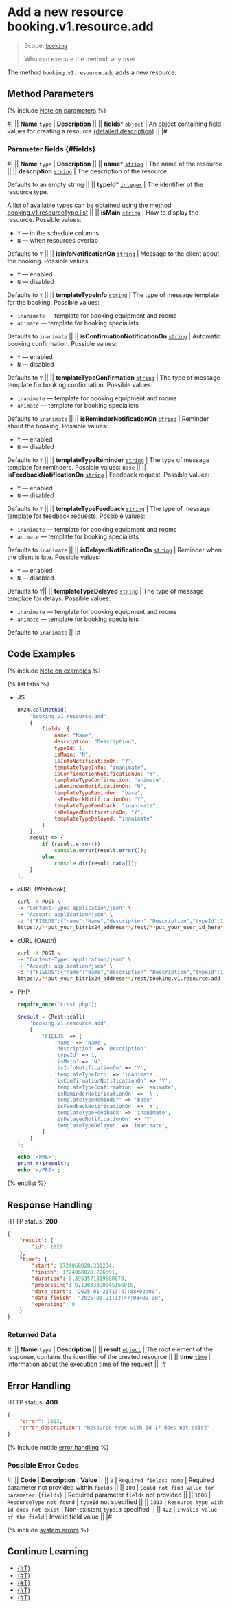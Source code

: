 # Add a new resource booking.v1.resource.add

> Scope: [`booking`](../../scopes/permissions.md)
>
> Who can execute the method: any user

The method `booking.v1.resource.add` adds a new resource.

## Method Parameters

{% include [Note on parameters](../../../_includes/required.md) %}

#|
|| **Name**
`type` | **Description** ||
|| **fields***
[`object`](../../data-types.md) | An object containing field values for creating a resource [(detailed description)](#fields) ||
|#

### Parameter fields {#fields}

#|
|| **Name**
`type` | **Description** ||
|| **name***
[`string`](../../data-types.md) | The name of the resource ||
|| **description**
[`string`](../../data-types.md) | The description of the resource. 

Defaults to an empty string ||
|| **typeId***
[`integer`](../../data-types.md) | The identifier of the resource type. 

A list of available types can be obtained using the method [booking.v1.resourceType.list](./resource-type/booking-v1-resourcetype-list.md) ||
|| **isMain**
[`string`](../../data-types.md) | How to display the resource. Possible values:
- `Y` — in the schedule columns
- `N` — when resources overlap 
  
Defaults to `Y` ||
|| **isInfoNotificationOn**
[`string`](../../data-types.md) | Message to the client about the booking. Possible values: 
- `Y` — enabled 
- `N` — disabled
  
Defaults to `Y` ||
|| **templateTypeInfo**
[`string`](../../data-types.md) | The type of message template for the booking. Possible values:
- `inanimate` — template for booking equipment and rooms
- `animate` — template for booking specialists 
  
Defaults to `inanimate` ||
|| **isConfirmationNotificationOn**
[`string`](../../data-types.md) | Automatic booking confirmation. Possible values: 
- `Y` — enabled 
- `N` — disabled
  
Defaults to `Y` ||
|| **templateTypeConfirmation**
[`string`](../../data-types.md) | The type of message template for booking confirmation. Possible values:
- `inanimate` — template for booking equipment and rooms
- `animate` — template for booking specialists 
  
Defaults to `inanimate`  ||
|| **isReminderNotificationOn**
[`string`](../../data-types.md) | Reminder about the booking. Possible values: 
- `Y` — enabled 
- `N` — disabled
  
Defaults to `Y` ||
|| **templateTypeReminder**
[`string`](../../data-types.md) | The type of message template for reminders. Possible values: `base` ||
|| **isFeedbackNotificationOn**
[`string`](../../data-types.md) | Feedback request. Possible values: 
- `Y` — enabled 
- `N` — disabled
  
Defaults to `Y` ||
|| **templateTypeFeedback**
[`string`](../../data-types.md) | The type of message template for feedback requests. Possible values:
- `inanimate` — template for booking equipment and rooms
- `animate` — template for booking specialists 
  
Defaults to `inanimate`  ||
|| **isDelayedNotificationOn**
[`string`](../../data-types.md) | Reminder when the client is late. Possible values: 
- `Y` — enabled 
- `N` — disabled
  
Defaults to `Y`||
|| **templateTypeDelayed**
[`string`](../../data-types.md) | The type of message template for delays. Possible values:
- `inanimate` — template for booking equipment and rooms
- `animate` — template for booking specialists 
  
Defaults to `inanimate`  ||
|#

## Code Examples

{% include [Note on examples](../../../_includes/examples.md) %}

{% list tabs %}

- JS

    ```js
    BX24.callMethod(
        "booking.v1.resource.add",
        {
            fields: {
                name: "Name",
                description: "Description",
                typeId: 1,
                isMain: "N",
                isInfoNotificationOn: "Y",
                templateTypeInfo: "inanimate",
                isConfirmationNotificationOn: "Y",
                templateTypeConfirmation: "animate",
                isReminderNotificationOn: "N",
                templateTypeReminder: "base",
                isFeedbackNotificationOn: "Y",
                templateTypeFeedback: "inanimate",
                isDelayedNotificationOn: "Y",
                templateTypeDelayed: "inanimate",
            }
        },
        result => {
            if (result.error())
                console.error(result.error());
            else
                console.dir(result.data());
        }
    );
    ```

- cURL (Webhook)

    ```bash
    curl -X POST \
    -H "Content-Type: application/json" \
    -H "Accept: application/json" \
    -d '{"FIELDS":{"name":"Name","description":"Description","typeId":1,"isMain":"N","isInfoNotificationOn":"Y","templateTypeInfo":"inanimate","isConfirmationNotificationOn":"Y","templateTypeConfirmation":"animate","isReminderNotificationOn":"N","templateTypeReminder":"base","isFeedbackNotificationOn":"Y","templateTypeFeedback":"inanimate","isDelayedNotificationOn":"Y","templateTypeDelayed":"inanimate"}}' \
    https://**put_your_bitrix24_address**/rest/**put_your_user_id_here**/**put_your_webhook_here**/booking.v1.resource.add
    ```

- cURL (OAuth)

    ```bash
    curl -X POST \
    -H "Content-Type: application/json" \
    -H "Accept: application/json" \
    -d '{"FIELDS":{"name":"Name","description":"Description","typeId":1,"isMain":"N","isInfoNotificationOn":"Y","templateTypeInfo":"inanimate","isConfirmationNotificationOn":"Y","templateTypeConfirmation":"animate","isReminderNotificationOn":"N","templateTypeReminder":"base","isFeedbackNotificationOn":"Y","templateTypeFeedback":"inanimate","isDelayedNotificationOn":"Y","templateTypeDelayed":"inanimate"},"auth":"**put_access_token_here**"}' \
    https://**put_your_bitrix24_address**/rest/booking.v1.resource.add
    ```

- PHP

    ```php
    require_once('crest.php');

    $result = CRest::call(
        'booking.v1.resource.add',
        [
            'FIELDS' => [
                'name' => 'Name',
                'description' => 'Description',
                'typeId' => 1,
                'isMain' => 'N',
                'isInfoNotificationOn' => 'Y',
                'templateTypeInfo' => 'inanimate',
                'isConfirmationNotificationOn' => 'Y',
                'templateTypeConfirmation' => 'animate',
                'isReminderNotificationOn' => 'N',
                'templateTypeReminder' => 'base',
                'isFeedbackNotificationOn' => 'Y',
                'templateTypeFeedback' => 'inanimate',
                'isDelayedNotificationOn' => 'Y',
                'templateTypeDelayed' => 'inanimate',
            ]
        ]
    );

    echo '<PRE>';
    print_r($result);
    echo '</PRE>';
    ```

{% endlist %}

## Response Handling

HTTP status: **200**

```json
{
    "result": {
        "id": 1823
    },
    "time": {
        "start": 1724068028.331234,
        "finish": 1724068028.726591,
        "duration": 0.3953571319580078,
        "processing": 0.13033390045166016,
        "date_start": "2025-01-21T13:47:08+02:00",
        "date_finish": "2025-01-21T13:47:08+02:00",
        "operating": 0
    }
}
```

### Returned Data

#|
|| **Name**
`type` | **Description** ||
|| **result**
[`object`](../../data-types.md) | The root element of the response, contains the identifier of the created resource ||
|| **time**
[`time`](../../data-types.md#time) | Information about the execution time of the request ||
|#

## Error Handling

HTTP status: **400**

```json
{
    "error": 1013,
    "error_description": "Resource type with id 17 does not exist"
}
```

{% include notitle [error handling](../../../_includes/error-info.md) %}

### Possible Error Codes

#|
|| **Code** | **Description** | **Value** ||
|| `0` | `Required fields: name` | Required parameter not provided within `fields` ||
|| `100` | `Could not find value for parameter {fields}` | Required parameter `fields` not provided ||
|| `1006` | `ResourceType not found` | `typeId` not specified ||
|| `1013` | `Resource type with id does not exist` | Non-existent `typeId` specified ||
|| `422` | `Invalid value of the field` | Invalid field value ||
|#

{% include [system errors](./../../../_includes/system-errors.md) %}

## Continue Learning

- [{#T}](./resource-type/index.md)
- [{#T}](./booking-v1-resource-get.md)
- [{#T}](./booking-v1-resource-update.md)
- [{#T}](./booking-v1-resource-delete.md)
- [{#T}](./booking-v1-resource-list.md)